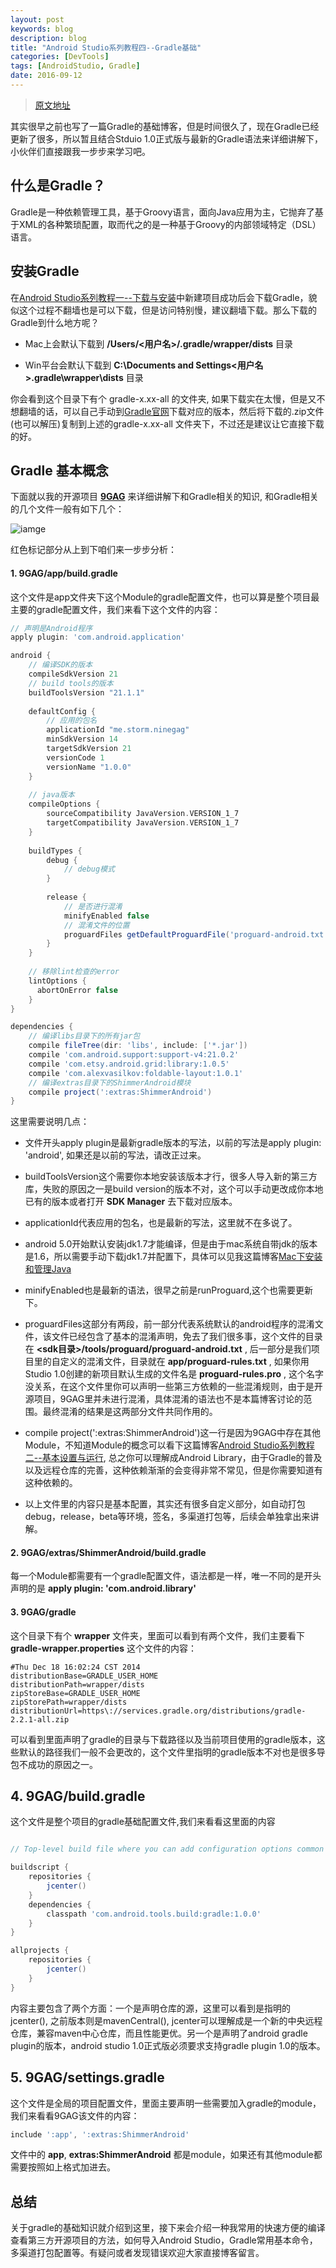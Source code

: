 ```yaml
---
layout: post
keywords: blog
description: blog
title: "Android Studio系列教程四--Gradle基础"
categories: [DevTools]
tags: [AndroidStudio, Gradle]
date: 2016-09-12
---
```

>[原文地址](http://stormzhang.com/devtools/2014/11/25/android-studio-tutorial4/)

其实很早之前也写了一篇Gradle的基础博客，但是时间很久了，现在Gradle已经更新了很多，所以暂且结合Stduio 1.0正式版与最新的Gradle语法来详细讲解下，小伙伴们直接跟我一步步来学习吧。

## 什么是Gradle？

Gradle是一种依赖管理工具，基于Groovy语言，面向Java应用为主，它抛弃了基于XML的各种繁琐配置，取而代之的是一种基于Groovy的内部领域特定（DSL）语言。

## 安装Gradle

在[Android Studio系列教程一--下载与安装](http://stormzhang.com/devtools/2014/11/25/android-studio-tutorial1)中新建项目成功后会下载Gradle，貌似这个过程不翻墙也是可以下载，但是访问特别慢，建议翻墙下载。那么下载的Gradle到什么地方呢？

* Mac上会默认下载到 **/Users/<用户名>/.gradle/wrapper/dists** 目录

* Win平台会默认下载到 **C:\Documents and Settings\<用户名>\.gradle\wrapper\dists** 目录

你会看到这个目录下有个 gradle-x.xx-all 的文件夹, 如果下载实在太慢，但是又不想翻墙的话，可以自己手动到[Gradle官网](http://www.gradle.org/downloads)下载对应的版本，然后将下载的.zip文件(也可以解压)复制到上述的gradle-x.xx-all 文件夹下，不过还是建议让它直接下载的好。

## Gradle 基本概念

下面就以我的开源项目 [**9GAG**](https://github.com/stormzhang/9GAG) 来详细讲解下和Gradle相关的知识, 和Gradle相关的几个文件一般有如下几个：

![iamge](http://opesdt6ii.bkt.clouddn.com/gradle1.png)

红色标记部分从上到下咱们来一步步分析：

#### 1. 9GAG/app/build.gradle

这个文件是app文件夹下这个Module的gradle配置文件，也可以算是整个项目最主要的gradle配置文件，我们来看下这个文件的内容：

```groovy
// 声明是Android程序
apply plugin: 'com.android.application'

android {
    // 编译SDK的版本
    compileSdkVersion 21
    // build tools的版本
    buildToolsVersion "21.1.1"
    
    defaultConfig {
    	// 应用的包名
        applicationId "me.storm.ninegag"
        minSdkVersion 14
        targetSdkVersion 21
        versionCode 1
        versionName "1.0.0"
    }
    
    // java版本
    compileOptions {
        sourceCompatibility JavaVersion.VERSION_1_7
        targetCompatibility JavaVersion.VERSION_1_7
    }
    
    buildTypes {
        debug {
            // debug模式
        }
        
        release {
            // 是否进行混淆
            minifyEnabled false
            // 混淆文件的位置
            proguardFiles getDefaultProguardFile('proguard-android.txt'), 'proguard-rules.txt'
        }
    }
    
    // 移除lint检查的error
    lintOptions {
      abortOnError false
    }
}

dependencies {
    // 编译libs目录下的所有jar包
    compile fileTree(dir: 'libs', include: ['*.jar'])
    compile 'com.android.support:support-v4:21.0.2'
    compile 'com.etsy.android.grid:library:1.0.5'
    compile 'com.alexvasilkov:foldable-layout:1.0.1'
    // 编译extras目录下的ShimmerAndroid模块
    compile project(':extras:ShimmerAndroid')
}
```

这里需要说明几点：

* 文件开头apply plugin是最新gradle版本的写法，以前的写法是apply plugin: 'android', 如果还是以前的写法，请改正过来。

* buildToolsVersion这个需要你本地安装该版本才行，很多人导入新的第三方库，失败的原因之一是build version的版本不对，这个可以手动更改成你本地已有的版本或者打开 **SDK Manager** 去下载对应版本。

* applicationId代表应用的包名，也是最新的写法，这里就不在多说了。

* android 5.0开始默认安装jdk1.7才能编译，但是由于mac系统自带jdk的版本是1.6，所以需要手动下载jdk1.7并配置下，具体可以见我这篇博客[Mac下安装和管理Java](http://stormzhang.com/android/2014/06/27/manage-java-on-macosx)

* minifyEnabled也是最新的语法，很早之前是runProguard,这个也需要更新下。

* proguardFiles这部分有两段，前一部分代表系统默认的android程序的混淆文件，该文件已经包含了基本的混淆声明，免去了我们很多事，这个文件的目录在 **<sdk目录>/tools/proguard/proguard-android.txt** , 后一部分是我们项目里的自定义的混淆文件，目录就在 **app/proguard-rules.txt** , 如果你用Studio 1.0创建的新项目默认生成的文件名是 **proguard-rules.pro** , 这个名字没关系，在这个文件里你可以声明一些第三方依赖的一些混淆规则，由于是开源项目，9GAG里并未进行混淆，具体混淆的语法也不是本篇博客讨论的范围。最终混淆的结果是这两部分文件共同作用的。

* compile project(':extras:ShimmerAndroid')这一行是因为9GAG中存在其他Module，不知道Module的概念可以看下这篇博客[Android Studio系列教程二--基本设置与运行](http://stormzhang.com/devtools/2014/11/28/android-studio-tutorial2), 总之你可以理解成Android Library，由于Gradle的普及以及远程仓库的完善，这种依赖渐渐的会变得非常不常见，但是你需要知道有这种依赖的。

* 以上文件里的内容只是基本配置，其实还有很多自定义部分，如自动打包debug，release，beta等环境，签名，多渠道打包等，后续会单独拿出来讲解。

#### 2. 9GAG/extras/ShimmerAndroid/build.gradle

每一个Module都需要有一个gradle配置文件，语法都是一样，唯一不同的是开头声明的是 **apply plugin: 'com.android.library'**

#### 3. 9GAG/gradle

这个目录下有个 **wrapper** 文件夹，里面可以看到有两个文件，我们主要看下 **gradle-wrapper.properties** 这个文件的内容：

```
#Thu Dec 18 16:02:24 CST 2014
distributionBase=GRADLE_USER_HOME
distributionPath=wrapper/dists
zipStoreBase=GRADLE_USER_HOME
zipStorePath=wrapper/dists
distributionUrl=https\://services.gradle.org/distributions/gradle-2.2.1-all.zip
```

可以看到里面声明了gradle的目录与下载路径以及当前项目使用的gradle版本，这些默认的路径我们一般不会更改的，这个文件里指明的gradle版本不对也是很多导包不成功的原因之一。

## 4. 9GAG/build.gradle

这个文件是整个项目的gradle基础配置文件,我们来看看这里面的内容
```groovy

// Top-level build file where you can add configuration options common to all sub-projects/modules.

buildscript {
    repositories {
        jcenter()
    }
    dependencies {
        classpath 'com.android.tools.build:gradle:1.0.0'
    }
}

allprojects {
    repositories {
        jcenter()
    }
}
```
内容主要包含了两个方面：一个是声明仓库的源，这里可以看到是指明的jcenter(), 之前版本则是mavenCentral(), jcenter可以理解成是一个新的中央远程仓库，兼容maven中心仓库，而且性能更优。另一个是声明了android gradle plugin的版本，android studio 1.0正式版必须要求支持gradle plugin 1.0的版本。

## 5. 9GAG/settings.gradle

这个文件是全局的项目配置文件，里面主要声明一些需要加入gradle的module，我们来看看9GAG该文件的内容：

```groovy
include ':app', ':extras:ShimmerAndroid'
```

文件中的 **app**, **extras:ShimmerAndroid** 都是module，如果还有其他module都需要按照如上格式加进去。

## 总结

关于gradle的基础知识就介绍到这里，接下来会介绍一种我常用的快速方便的编译查看第三方开源项目的方法，如何导入Android Studio，Gradle常用基本命令，多渠道打包配置等。有疑问或者发现错误欢迎大家直接博客留言。

